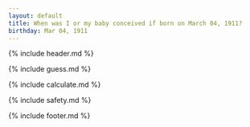 ```yaml
---
layout: default
title: When was I or my baby conceived if born on March 04, 1911?
birthday: Mar 04, 1911
---
```


{% include header.md %}

{% include guess.md %}

{% include calculate.md %}

{% include safety.md %}

{% include footer.md %}



